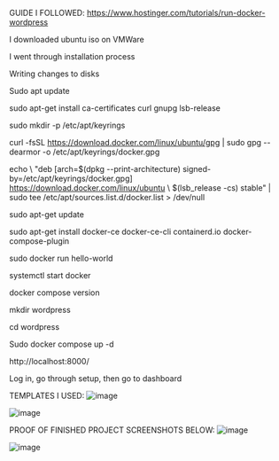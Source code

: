 GUIDE I FOLLOWED: https://www.hostinger.com/tutorials/run-docker-wordpress

I downloaded ubuntu iso on VMWare

I went through installation process

Writing changes to disks

Sudo apt update

sudo apt-get install ca-certificates curl gnupg lsb-release

sudo mkdir -p /etc/apt/keyrings

curl -fsSL https://download.docker.com/linux/ubuntu/gpg | sudo gpg --dearmor -o /etc/apt/keyrings/docker.gpg

echo \ "deb [arch=$(dpkg --print-architecture) signed-by=/etc/apt/keyrings/docker.gpg] https://download.docker.com/linux/ubuntu \ $(lsb_release -cs) stable" | sudo tee /etc/apt/sources.list.d/docker.list > /dev/null

sudo apt-get update

sudo apt-get install docker-ce docker-ce-cli containerd.io docker-compose-plugin

sudo docker run hello-world

systemctl start docker

docker compose version

mkdir wordpress

cd wordpress

Sudo docker compose up -d

http://localhost:8000/

Log in, go through setup, then go to dashboard


TEMPLATES I USED:
 ![image](https://github.com/Unevenr/Unevenr-Docker-Installation-Guide.github.io/assets/112726183/8ef9a80f-84c4-41b0-9d14-0fa45434458f)

 ![image](https://github.com/Unevenr/Unevenr-Docker-Installation-Guide.github.io/assets/112726183/cf9cd769-7784-4377-a171-7944710b5c4e)

 

PROOF OF FINISHED PROJECT SCREENSHOTS BELOW:
 ![image](https://github.com/Unevenr/Unevenr-Docker-Installation-Guide.github.io/assets/112726183/a1e8713f-af94-4cb1-bc58-4175fb1a6b91)

 ![image](https://github.com/Unevenr/Unevenr-Docker-Installation-Guide.github.io/assets/112726183/4b5efd86-adeb-4dc9-b805-e8d7041efeb4)

